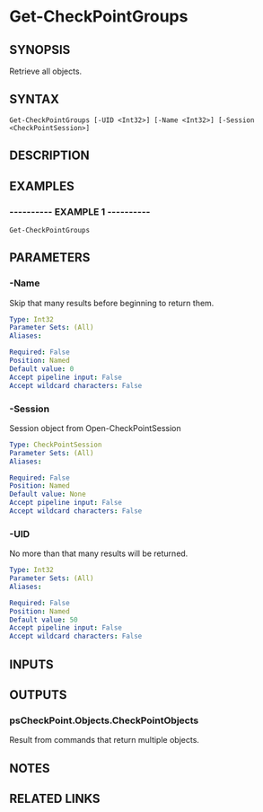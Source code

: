 # Get-CheckPointGroups

## SYNOPSIS
Retrieve all objects.

## SYNTAX

```
Get-CheckPointGroups [-UID <Int32>] [-Name <Int32>] [-Session <CheckPointSession>]
```

## DESCRIPTION

## EXAMPLES

### ----------  EXAMPLE 1  ----------
```
Get-CheckPointGroups
```

## PARAMETERS

### -Name
Skip that many results before beginning to return them.

```yaml
Type: Int32
Parameter Sets: (All)
Aliases: 

Required: False
Position: Named
Default value: 0
Accept pipeline input: False
Accept wildcard characters: False
```

### -Session
Session object from Open-CheckPointSession

```yaml
Type: CheckPointSession
Parameter Sets: (All)
Aliases: 

Required: False
Position: Named
Default value: None
Accept pipeline input: False
Accept wildcard characters: False
```

### -UID
No more than that many results will be returned.

```yaml
Type: Int32
Parameter Sets: (All)
Aliases: 

Required: False
Position: Named
Default value: 50
Accept pipeline input: False
Accept wildcard characters: False
```

## INPUTS

## OUTPUTS

### psCheckPoint.Objects.CheckPointObjects
Result from commands that return multiple objects.

## NOTES

## RELATED LINKS

